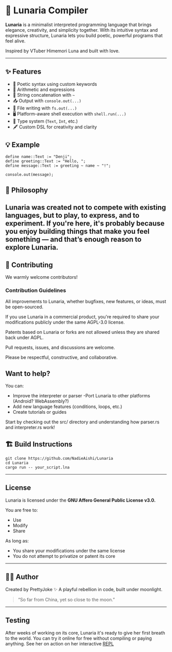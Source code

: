 # 🌙 Lunaria Compiler

**Lunaria** is a minimalist interpreted programming language that brings elegance, creativity, and simplicity together. With its intuitive syntax and expressive structure, Lunaria lets you build poetic, powerful programs that feel alive.

Inspired by VTuber Himemori Luna and built with love.

---

## ✨ Features

- 🌸 Poetic syntax using custom keywords
- 🧮 Arithmetic and expressions
- 🧵 String concatenation with `~`
- 📤 Output with `console.out(...)`
- 📁 File writing with `fs.out(...)`
- 🖥️ Platform-aware shell execution with `shell.run(...)`
- 🧠 Type system (`Text`, `Int`, etc.)
- 🖋️ Custom DSL for creativity and clarity

## 💡 Example

```lunaria
define name::Text := "Denji";
define greeting::Text := "Hello, ";
define message::Text := greeting ~ name ~ "!";

console.out(message);
```
## 🧠 Philosophy
Lunaria was created not to compete with existing languages, but to play, to express, and to experiment.
If you're here, it's probably because you enjoy building things that make you feel something — and that’s enough reason to explore Lunaria.
---
## 🤝 Contributing
We warmly welcome contributors!

### Contribution Guidelines
All improvements to Lunaria, whether bugfixes, new features, or ideas, must be open-sourced.

If you use Lunaria in a commercial product, you're required to share your modifications publicly under the same AGPL-3.0 license.

Patents based on Lunaria or forks are not allowed unless they are shared back under AGPL.

Pull requests, issues, and discussions are welcome.

Please be respectful, constructive, and collaborative.

## Want to help?
You can:
- Improve the interpreter or parser
-Port Lunaria to other platforms (Android? WebAssembly?)
- Add new language features (conditions, loops, etc.)
- Create tutorials or guides

Start by checking out the src/ directory and understanding how parser.rs and interpreter.rs work!

## 🏗️ Build Instructions
```
git clone https://github.com/NadieAishi/Lunaria
cd Lunaria
cargo run -- your_script.lna
```
---

## License
Lunaria is licensed under the **GNU Affero General Public License v3.0.**

You are free to:
- Use
- Modify
- Share

As long as:
- You share your modifications under the same license
- You do not attempt to privatize or patent its core

---
## 🧑‍🎤 Author
Created by PrettyJoke ✨
A playful rebellion in code, built under moonlight.

 > “So far from China, yet so close to the moon.”

---
## Testing
After weeks of working on its core, Lunaria it's ready to give her first breath to the world. You can try it online for free without compiling or paying anything. See her on action on her interactive [REPL](https://replit.com/@NadieRyoki/LunariaREPL)
